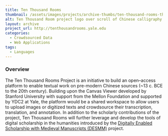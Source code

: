 ```yaml
---
title: Ten Thousand Rooms
thumbnail: /assets/images/projects/archive-thumbs/ten-thousand-rooms-thumb.jpg
alt: Ten Thousand Room project logo over scroll of Chinese calligraphy
layout: archive
project_url: http://tenthousandrooms.yale.edu
categories:
  - Crowdsourced Data
  - Web Applications
tags:
  - Languages
---
```


### Overview

The Ten Thousand Rooms Project is an initiative to build an open–access platform to enable textual work on pre-modern Chinese sources (~13 c. BCE to the 20th century). Building upon the Canvas Viewer developed by Stanford University with support from the Mellon Foundation and supported by YDC2 at Yale, the platform would be a shared workspace to allow users to upload images or digitized texts and crowdsource their transcription, translation, and annotation. In addition to the scholarly contributions of the project, Ten Thousand Rooms will further leverage and develop the tools of digital scholarship in the humanities introduced by the <a href='http://ydc2.yale.edu/research-support/digitally-enabled-scholarship-medieval-manuscripts' target='_blank'>Digitally Enabled Scholarship with Medieval Manuscripts (DESMM)</a> project.